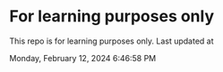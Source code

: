 # For learning purposes only
This repo is for learning purposes only.
Last updated at

Monday, February 12, 2024 6:46:58 PM


